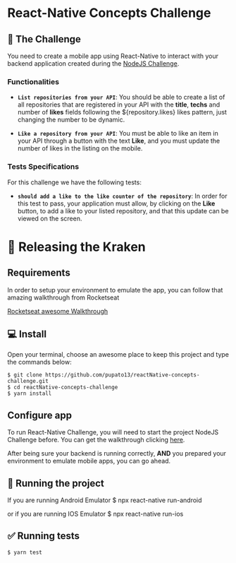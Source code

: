 # React-Native Concepts Challenge

## :dart: The Challenge

You need to create a mobile app using React-Native to interact with your backend application created during the [NodeJS Challenge](https://github.com/pupato13/nodejs-concepts-challenge).

### Functionalities

-   **`List repositories from your API`**: You should be able to create a list of all repositories that are registered in your API with the **title**, **techs** and number of **likes** fields following the \${repository.likes} likes pattern, just changing the number to be dynamic.

-   **`Like a repository from your API`**: You must be able to like an item in your API through a button with the text **Like**, and you must update the number of likes in the listing on the mobile.

### Tests Specifications

For this challenge we have the following tests:

-   **`should add a like to the like counter of the repository`**: In order for this test to pass, your application must allow, by clicking on the **Like** button, to add a like to your listed repository, and that this update can be viewed on the screen.

# :rocket: Releasing the Kraken

## Requirements

In order to setup your environment to emulate the app, you can follow that amazing walkthrough from Rocketseat

[Rocketseat awesome Walkthrough](https://react-native.rocketseat.dev/)

## :computer: Install

Open your terminal, choose an awesome place to keep this project and type the commands below:

    $ git clone https://github.com/pupato13/reactNative-concepts-challenge.git
    $ cd reactNative-concepts-challenge
    $ yarn install

## Configure app

To run React-Native Challenge, you will need to start the project NodeJS Challenge before.
You can get the walkthrough clicking [here](https://github.com/pupato13/nodejs-concepts-challenge#rocket-releasing-the-kraken).

After being sure your backend is running correctly, **AND** you prepared your environment to emulate mobile apps, you can go ahead.

## :checkered_flag: Running the project

If you are running Android Emulator
\$ npx react-native run-android

or if you are running IOS Emulator
\$ npx react-native run-ios

## :white_check_mark: Running tests

    $ yarn test
